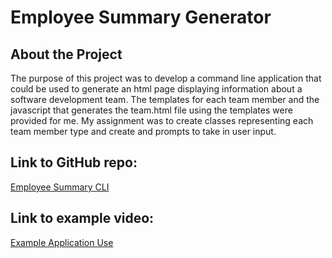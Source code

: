 # Employee Summary Generator
## About the Project
The purpose of this project was to develop a command line application that could be used to generate an html page displaying information about a software development team.
The templates for each team member and the javascript that generates the team.html file using the templates were provided for me.
My assignment was to create classes representing each team member type and create and prompts to take in user input.

## Link to GitHub repo:
[Employee Summary CLI](https://github.com/carlschr/employee-summary-cli)

## Link to example video:
[Example Application Use](https://youtu.be/ta3hTTo3BLU)